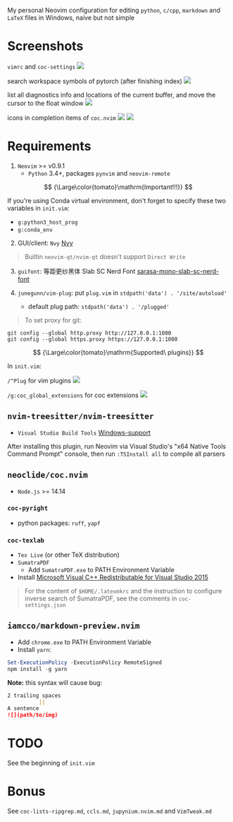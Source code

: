 My personal Neovim configuration for editing `python`, `c/cpp`, `markdown` and `LaTeX` files in Windows, naive but not simple  

# Screenshots

`vimrc` and `coc-settings`
![](./mds/imgs/vimrc.png)

search workspace symbols of pytorch (after finishing index)
![](./mds/imgs/index-torch.png)

list all diagnostics info and locations of the current buffer, and move the cursor to the float window
![](./mds/imgs/diag_torch_and_move_cursor_to_float_win.png)

icons in completion items of `coc.nvim`
![](./mds/imgs/nerdfont1.png)
![](./mds/imgs/nerdfont2.png)

# Requirements

1. `Neovim` >= v0.9.1  
    - `Python` 3.4+, packages `pynvim` and `neovim-remote`  

$$
{\Large\color{tomato}\mathrm{Important!!!}}
$$

If you're using Conda virtual environment, don't forget to specify these two variables in `init.vim`:  
* `g:python3_host_prog`  
* `g:conda_env`  

2. GUI/client: `Nvy` [Nvy](https://github.com/RMichelsen/Nvy/releases)  

> Builtin `neovim-qt/nvim-qt` doesn't support `Direct Write`  

3. `guifont`: 等距更纱黑体 Slab SC Nerd Font [sarasa-mono-slab-sc-nerd-font](https://github.com/jonz94/Sarasa-Gothic-Nerd-Fonts/releases)  

4. `junegunn/vim-plug`: put `plug.vim` in `stdpath('data') . '/site/autoload'`  
    - default plug path: `stdpath('data') . '/plugged'`  

> To set proxy for git:  
```
git config --global http.proxy http://127.0.0.1:1080
git config --global https.proxy https://127.0.0.1:1080
```

$$
{\Large\color{tomato}\mathrm{Supported\ plugins}}
$$

In `init.vim`:  

`/^Plug` for vim plugins
![](./mds/imgs/plugins.png)

`/g:coc_global_extensions` for coc extensions
![](./mds/imgs/coc-extensions.png)

## `nvim-treesitter/nvim-treesitter`

- `Visual Studio Build Tools` [Windows-support](https://github.com/nvim-treesitter/nvim-treesitter/wiki/Windows-support#msvc)

After installing this plugin, run Neovim via Visual Studio's "x64 Native Tools Command Prompt" console, then run `:TSInstall all` to compile all parsers  

## `neoclide/coc.nvim`

- `Node.js` >= 14.14  

### `coc-pyright`

- python packages: `ruff`, `yapf`  

### `coc-texlab`

- `Tex Live` (or other TeX distribution)  
- `SumatraPDF`  
    - Add `SumatraPDF.exe` to PATH Environment Variable  
- Install [Microsoft Visual C++ Redistributable for Visual Studio 2015](https://aka.ms/vs/16/release/vc_redist.x64.exe)  

> For the content of `$HOME/.latexmkrc` and the instruction to configure inverse search of SumatraPDF, see the comments in `coc-settings.json`  

## `iamcco/markdown-preview.nvim`

- Add `chrome.exe` to PATH Environment Variable  
- Install `yarn`:  
``` ps1
Set-ExecutionPolicy -ExecutionPolicy RemoteSigned
npm install -g yarn
```

**Note:** this syntax will cause bug:  
``` markdown
2 trailing spaces  
          ||  
A sentence  
![](path/to/img)
```

# TODO

See the beginning of `init.vim`  

# Bonus

See `coc-lists-ripgrep.md`, `ccls.md`, `jupynium.nvim.md` and `VimTweak.md`  
